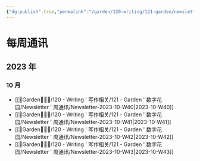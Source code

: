 ```yaml
---
{"dg-publish":true,"permalink":"/garden/120-writing/121-garden/newsletter/newsletters-list/","created":"2023-10-05T21:09:49.383+08:00","updated":"2023-10-23T15:55:50.759+08:00"}
---
```


# 每周通讯
## 2023 年
### 10 月
* [[🏡Garden🧑🏻‍🌾/120 - Writing ' 写作相关/121 - Garden ' 数字花园/Newsletter ' 周通讯/Newsletter-2023-10-W40\|2023-10-W40]]
* [[🏡Garden🧑🏻‍🌾/120 - Writing ' 写作相关/121 - Garden ' 数字花园/Newsletter ' 周通讯/Newsletter-2023-10-W41\|2023-10-W41]]
* [[🏡Garden🧑🏻‍🌾/120 - Writing ' 写作相关/121 - Garden ' 数字花园/Newsletter ' 周通讯/Newsletter-2023-10-W42\|2023-10-W42]]
* [[🏡Garden🧑🏻‍🌾/120 - Writing ' 写作相关/121 - Garden ' 数字花园/Newsletter ' 周通讯/Newsletter-2023-10-W43\|2023-10-W43]]
